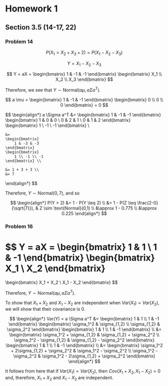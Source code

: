 # Homework 1

## Section 3.5 (14-17, 22)

### Problem 14

$$ P(X_1 > X_2 + X_3 + 2) = P(X_1 - X_2 - X_3) $$

$$ Y = X_1 - X_2 - X_3 $$

$$
Y = aX =
\begin{bmatrix}
1 & -1 & -1
\end{bmatrix}
\begin{bmatrix}
X_1 \\ X_2 \\ X_3
\end{bmatrix}
$$

Therefore, we see that $Y \sim \text{Normal}(a \mu, a \Sigma a^T)$.

$$
a \mu =
\begin{bmatrix}
1 & -1 & -1
\end{bmatrix}
\begin{bmatrix}
0 \\ 0 \\ 0
\end{bmatrix}
= 0
$$

$$
\begin{align*}
    a \Sigma a^T &=
    \begin{bmatrix}
        1 & -1 & -1
    \end{bmatrix}
    \begin{bmatrix}
        1 & 0 & 0 \\
        0 & 2 & 1 \\
        0 & 1 & 2
    \end{bmatrix}
    \begin{bmatrix}
        1 \\ -1 \\ -1
    \end{bmatrix} \\

    &=
    \begin{bmatrix}
        1 & -3 & -3
    \end{bmatrix}
    \begin{bmatrix}
        1 \\ -1 \\ -1
    \end{bmatrix} \\

    &= 1 + 3 + 3 \\
    &= 7
\end{align*}
$$

Therefore, $Y \sim \text{Normal}(0, 7)$, and so

$$
\begin{align*}
    P(Y > 2) &= 1 - P(Y \leq 2) \\
    &= 1 - P(Z \leq \frac{2-0}{\sqrt{7}}), & Z \sim \text{Normal}(0,1) \\
    &\approx 1 - 0.775 \\
    &\approx 0.225 
\end{align*}
$$

### Problem 16

$$ Y = aX =
\begin{bmatrix}
    1 & 1 \\
    1 & -1
\end{bmatrix}
\begin{bmatrix}
    X_1 \\ X_2
\end{bmatrix}
=
\begin{bmatrix}
    X_1 + X_2 \\
    X_1 - X_2
\end{bmatrix}
$$

Therefore, $Y \sim \text{Normal}(a\mu, a\Sigma a^T)$.

To show that $X_1 + X_2$ and $X_1 - X_2$ are independent when $Var(X_1) = Var(X_2)$, we will show that their covariance is $0$.

$$
\begin{align*}
    Var(Y) = a \Sigma a^T &=
    \begin{bmatrix}
        1 & 1 \\
        1 & -1
    \end{bmatrix}
    \begin{bmatrix}
        \sigma_1^2 & \sigma_{1,2} \\
        \sigma_{1,2} & \sigma_2^2
    \end{bmatrix}
    \begin{bmatrix}
        1 & 1 \\
        1 & -1
    \end{bmatrix} \\
    &=
    \begin{bmatrix}
        \sigma_1^2 + \sigma_{1,2} & \sigma_{1,2} + \sigma_2^2 \\
        \sigma_1^2 - \sigma_{1,2} & \sigma_{1,2} - \sigma_2^2
    \end{bmatrix}
    \begin{bmatrix}
        1 & 1 \\
        1 & -1
    \end{bmatrix} \\
    &=
    \begin{bmatrix}
        \sigma_1^2 + 2\sigma_{1,2} + \sigma_2^2 & \sigma_1^2 - \sigma_2^2 \\
        \sigma_1^2 - \sigma_2^2 & \sigma_1^2 - 2\sigma_{1,2} + \sigma_2^2
    \end{bmatrix}
\end{align*}
$$

It follows from here that if $Var(X_1) = Var(X_2)$, then $Cov(X_1 + X_2, X_1 - X_2) = 0$ and, therefore, $X_1 + X_2$ and $X_1 - X_2$ are independent.
